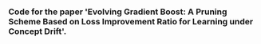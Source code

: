 ### Code for the paper 'Evolving Gradient Boost: A Pruning Scheme Based on Loss Improvement Ratio for Learning under Concept Drift'.
